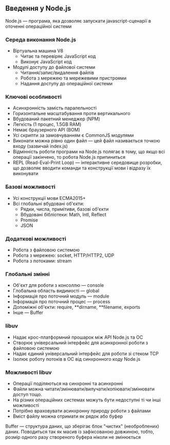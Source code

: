## Введення у Node.js

Node.js — програма, яка дозволяє запускати javascript-сценарії в оточенні операційної системи

### Середа виконання Node.js

-   Віртуальна машина V8
    -   Читає та перевіряє JavaScript код
    -   Виконує JavaScript код
-   Модулі доступу до файлової системи
    -   Читання/запис/видалення файлів
    -   Робота з мережею та мережевими пристроями
    -   Надання доступу до операційної системи

### Ключові особливості

-   Асинхронність замість паралельності
-   Горизонтальне масштабування проти вертикального
-   Вбудований пакетний менеджер (NPM)
-   Легкість (1 процес, 1.5GB RAM)
-   Немає браузерного API (BOM)
-   Усі скрипти за замовчуванням є CommonJS модулями
-   Виконати можна рівно один файл — цей файл називається точкою входу (зазвичай index.js)
-   Відмінність роботи програми на Node.js полягає в тому, що якщо всі операції закінчено, то робота Node.js припиниться
-   REPL (Read-Eval-Print Loop) — інтерактивне середовище
    розробки, що дозволяє вводити команди та
    конструкції мови і відразу їх виконувати

### Базові можливості

-   Усі конструкції мови ECMA2015+
-   Всі глобальні вбудовані об'єкти:
    -   Рядки, числа, примітиви, базові об'єкти
    -   Вбудовані бібліотеки: Math, Intl, Reflect
    -   Promise
    -   JSON

### Додаткові можливості

-   Робота з файловою системою
-   Робота з мережею: socket, HTTP/HTTP2, UDP
-   Робота з потоками: stream

### Глобальні змінні

-   Об'єкт для роботи з консоллю — console
-   Глобальна область видимості — global
-   Інформація про поточний модуль — module
-   Інформація про поточний процес — process
-   Допоміжні об'єкти: require, **dirname, **filename, exports
-   Інше — Buffer

### libuv

-   Надає крос-платформний прошарок між API Node.js та ОС
-   Створює універсальний інтерфейс для асинхронної роботи з файловою системою
-   Надає єдиний універсальний інтерфейс для роботи зі стеком TCP
-   Ізолює роботу потоків в ОС від синхронного коду Node.js

### Можливості libuv

-   Операції поділяються на синхронні та асинхронні
-   Файли можна читати/змінювати/вилучати/копіювати/змінювати доступ тощо.
-   На різних операційних системах можуть бути недоступні ті чи інші можливості
-   Потрібно враховувати асинхронну природу роботи з файлами
-   Вміст файлу можна отримати як рядок або буфер

Buffer — структура даних, що зберігає блок "чистих" (необроблених) даних. Поводиться так як масив із зафіксованою довжиною, тобто, розмір одного разу створеного буфера ніколи не змінюється
